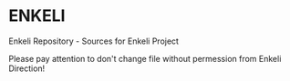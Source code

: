 # ENKELI
Enkeli Repository - Sources for Enkeli Project

Please pay attention to don't change file without permession from Enkeli Direction!
